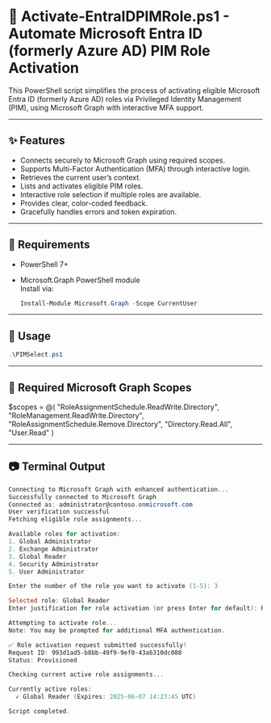 # 🔐 Activate-EntraIDPIMRole.ps1 - Automate Microsoft Entra ID (formerly Azure AD) PIM Role Activation

This PowerShell script simplifies the process of activating eligible Microsoft Entra ID (formerly Azure AD) roles via Privileged Identity Management (PIM), using Microsoft Graph with interactive MFA support.

---

## ✨ Features

- Connects securely to Microsoft Graph using required scopes.
- Supports Multi-Factor Authentication (MFA) through interactive login.
- Retrieves the current user’s context.
- Lists and activates eligible PIM roles.
- Interactive role selection if multiple roles are available.
- Provides clear, color-coded feedback.
- Gracefully handles errors and token expiration.

---

## 🔧 Requirements

- PowerShell 7+
- Microsoft.Graph PowerShell module  
  Install via:

  ```powershell
  Install-Module Microsoft.Graph -Scope CurrentUser

---

## 🚀 Usage
```powershell
.\PIMSelect.ps1
```

---

## 🔐 Required Microsoft Graph Scopes

$scopes = @(
    "RoleAssignmentSchedule.ReadWrite.Directory",
    "RoleManagement.ReadWrite.Directory",
    "RoleAssignmentSchedule.Remove.Directory",
    "Directory.Read.All",
    "User.Read"
)

---

## 📷 Terminal Output

```powershell
Connecting to Microsoft Graph with enhanced authentication...
Successfully connected to Microsoft Graph
Connected as: administrator@contoso.onmicrosoft.com
User verification successful
Fetching eligible role assignments...

Available roles for activation:
1. Global Administrator
2. Exchange Administrator
3. Global Reader
4. Security Administrator
5. User Administrator

Enter the number of the role you want to activate (1-5): 3

Selected role: Global Reader
Enter justification for role activation (or press Enter for default): Reviewing tenant-wide configuration for upcoming internal audit.

Attempting to activate role...
Note: You may be prompted for additional MFA authentication.

✅ Role activation request submitted successfully!
Request ID: 993d1ad5-b8bb-49f9-9ef0-43a6310dc080
Status: Provisioned

Checking current active role assignments...

Currently active roles:
  ✓ Global Reader (Expires: 2025-06-07 14:23:45 UTC)

Script completed.
```
